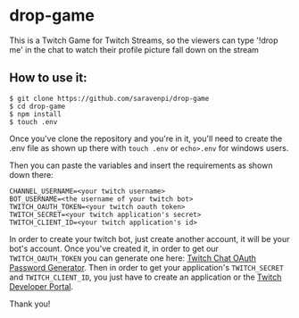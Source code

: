 # drop-game
This is a Twitch Game for Twitch Streams, so the viewers can type '!drop me' in the chat to watch their profile picture fall down on the stream

## How to use it:
```
$ git clone https://github.com/saravenpi/drop-game
$ cd drop-game
$ npm install
$ touch .env
```
Once you've clone the repository and you're in it, you'll need to create the .env file as shown up there with `touch .env` or `echo>.env` for windows users.

Then you can paste the variables and insert the requirements as shown down there:

```
CHANNEL_USERNAME=<your twitch username>
BOT_USERNAME=<the username of your twitch bot>
TWITCH_OAUTH_TOKEN=<your twitch oauth token>
TWITCH_SECRET=<your twitch application's secret>
TWITCH_CLIENT_ID=<your twitch application's id>
```

In order to create your twitch bot, just create another account, it will be your bot's account. Once you've created it, in order to get our `TWITCH_OAUTH_TOKEN` you can generate one here: [Twitch Chat OAuth Password Generator](https://twitchapps.com/tmi/). Then in order to get your application's `TWITCH_SECRET` and `TWITCH_CLIENT_ID`, you just have to create an application or the [Twitch Developer Portal](https://dev.twitch.tv/).

Thank you!
